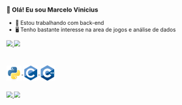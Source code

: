<h3>🧑 Olá! Eu sou Marcelo Vinicius</h3>


- 🔭 Estou trabalhando com back-end
- 🖥️ Tenho bastante interesse na area de jogos e análise de dados

<div>
	<a href ="https://github.com/marcelolcrespo">
  <img height="150em" src="https://github-readme-stats.vercel.app/api?username=marcelolcrespo&show_icons=true&theme=merko&include_all_commits=true&coun_private=true"/>
	<img height="150em" src ="https://github-readme-stats.vercel.app/api/top-langs/?username=marcelolcrespo&layout=compact&langs_count=16&theme=merko"/>
</div>

##

<div>
<div style="display: inline_block"><br>
	<img align="center" alt="Mv-Python" heigh="30" width="40" src="https://raw.githubusercontent.com/devicons/devicon/master/icons/python/python-original.svg">
  <img align="center" alt="Mv-C" heigh="30" width="40" src="https://raw.githubusercontent.com/devicons/devicon/master/icons/c/c-original.svg">
  <img align="center" alt="Mv-Python" heigh="30" width="40" src="https://raw.githubusercontent.com/devicons/devicon/master/icons/cplusplus/cplusplus-original.svg">
</div>

##

<div>
  <a href="https://discord.gg/JrqUKErF" target="_blank"><img src="https://img.shields.io/badge/Discord-7289DA?style=for-the-badge&logo=discord&logoColor=white" target="_blank">
  <a href="https://www.linkedin.com/in/marcelo-vinicius-283611182/" target="_blank"><img src="https://img.shields.io/badge/LinkedIn-0077B5?style=for-the-badge&logo=linkedin&logoColor=white" target="_blank">
</div>
